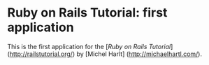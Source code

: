 # Ruby on Rails Tutorial: first application

This is the first application for the 
[*Ruby on Rails Tutorial*] (http://railstutorial.org/)
by [Michel Harlt] (http://michaelhartl.com/).
